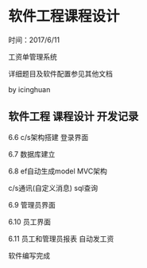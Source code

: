 # 软件工程课程设计

时间：2017/6/11

工资单管理系统

详细题目及软件配置参见其他文档

by icinghuan



## 软件工程 课程设计 开发记录

6.6 c/s架构搭建 登录界面

6.7 数据库建立

6.8 ef自动生成model MVC架构

   c/s通讯(自定义消息) sql查询
    
6.9 管理员界面

6.10 员工界面

6.11 员工和管理员报表 自动发工资

   软件编写完成
